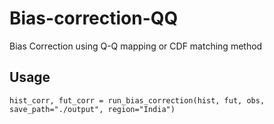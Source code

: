 # Bias-correction-QQ
Bias Correction using Q-Q mapping or CDF matching method


## Usage
```
hist_corr, fut_corr = run_bias_correction(hist, fut, obs, save_path="./output", region="India")
```
